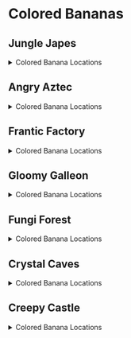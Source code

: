 # Colored Bananas 

## Jungle Japes
<details>
<summary>Colored Banana Locations</summary>

<details>
<summary>Jungle Japes</summary>

| Name | Amount | Logic |
| ---- | ------ | ----- |
| Starting area against outside wall | 10 |  | 
| Starting area treetops | 15 |  | 
| Pentagon around Diddy's Cave GB | 5 |  | 
| Bunch in front of Cave T&S | 5 |  | 
| Line in front of cave peanut gate | 5 |  | 
| Bunch on torch in cave tunnel | 5 |  | 
| W1 bunches | 10 |  | 
| W2 bunches | 10 |  | 
| Along the shoreline on Tag Barrel side of river | 15 |  | 
| Cannon to Diddy cage (2 bunches) | 10 |  | 
| Tops of solid bushes (TB side) | 10 |  | 
| Tops of bushes (Painting Room side) | 10 |  | 
| From Diddy BP to river side (7 custom, 3 Diddy) | 3 |  | 
| From Diddy BP to river side (7 custom, 3 Diddy) | 7 |  | 
| Bunch in Minecart exit | 5 |  | 
| Up the slope to painting room | 10 | (l.handstand and l.islanky) or (l.twirl and l.istiny) | 
| Leading up to and on BBlast pad | 10 | l.vines or l.CanMoonKick() | 
| Up the vine to Funky's and lining the edge of Funky's area | 15 |  | 
| On the edge of cannon platform | 10 |  | 
| Bunches on torches by DK and Tiny BPs | 10 |  | 
| Singles in DK/Tiny BP tunnel (10 custom, 10 Chunky) | 20 |  | 
| W5 bunches and 5 singles around on mountain | 10 |  | 
| W5 bunches and 5 singles around on mountain | 5 |  | 
| Ring of singles around beehive area | 15 |  | 
| Beehive area inner platform ring (between trees) | 10 |  | 
| Bunch on stump (beehive area) | 5 |  | 
| Singles on steps leading to beehive | 10 |  | 
| From W4 to Cranky (1 custom, 9 Donkey) | 10 |  | 
| Bottom of pit near Diddy BP | 5 |  | 
| Bunches above water in fairy room | 10 |  | 
| Bunches on torches in boulder room | 10 |  | 
| W4 bunches | 10 |  | 
| Cranky trees (1 custom, 1 Lanky, 1 Tiny bunch) | 15 |  | 
| Outside ring around Cranky area | 20 |  | 
| Inside ring around Cranky's Lab | 10 |  | 
| Lanky's blueprint room (8 custom, 7 Lanky) | 11 |  | 
| Lanky's blueprint room (8 custom, 7 Lanky) | 4 | l.handstand | 
| 4 corners of Lanky BP room | 20 |  | 
| Slope to Painting room (2 custom, 3 Lanky) | 4 | l.handstand | 
| Slope to Painting room (2 custom, 3 Lanky) | 1 |  | 
| Riverbed (5 custom, 5 Lanky) | 10 | l.swim | 
| Riverbed bunches (on each end) | 10 | l.swim | 
| Ring around mountain (3 custom, 7 Diddy) | 10 |  | 
| First tunnel (10 custom, 5 Tiny) | 15 |  | 
| Slopes to Diddy's cage (4 custom, 6 Donkey) | 10 |  | 
| Rambi door to Fairy room (3 custom, 7 Tiny) | 5 |  | 
| Rambi door to Fairy room (3 custom, 7 Tiny) | 5 |  | 
| 3 bunches on riverbed | 15 | l.swim | 
| Next to Snide | 10 |  | 
| Diddy cave around exterior | 10 |  | 
| On the edge of Diddy's cage platform | 5 |  | 
| Tiny's caged GB | 10 | ((Events.JapesTinySwitch in l.Events or l.phasewalk or l.CanPhaseswim() or l.CanSkew(False)) and l.tiny) | 
| Lanky's caged GB | 10 | ((Events.JapesLankySwitch in l.Events or l.CanSkew(False)) and l.lanky) or (l.CanSkew(False) and l.settings.free_trade_items) | 
| T&S above diddy BP (2 custom, 1 Donkey bunch) | 15 |  | 
| Diddy's Caged GB | 10 | ((Events.JapesDiddySwitch1 in l.Events or l.phasewalk or l.generalclips or l.CanSkew(False)) and l.diddy) | 
| Chunky's Caged GB | 10 | ((Events.JapesChunkySwitch in l.Events or l.phasewalk or l.CanSkew(False)) and l.chunky) or ((l.phasewalk or l.CanSkew(False)) and l.settings.free_trade_items) | 
| between vines from funky to cannon | 10 | l.vines | 
| Behind stump in beehive area | 10 |  | 
| Above Melon Crate behind mountain | 5 |  | 
| Above melon crate behind boulder | 5 |  | 
| Inside Free Diddy cage | 5 | l.CanFreeDiddy() | 
| Between starting vines (Donkey) | 5 | l.vines or (l.advanced_platforming and l.isdonkey) | 
| On top of slippery slope in BP cave (Lanky) | 5 | l.handstand | 
| W3 bunches (Donkey) | 10 |  | 
| Starting area (Diddy) | 5 |  | 
| On Funky's shop (Chunky) | 10 |  | 
| Under Lanky's bonus barrel in first cave (Lanky) | 5 | l.grape or l.phasewalk or l.generalclips | 
| In Rambi hut (Lanky) | 5 | Events.Rambi in l.Events or l.phasewalk | 
| In Rambi hut (Donkey) | 5 | Events.Rambi in l.Events or l.phasewalk | 
| In Rambi hut (Diddy) | 5 | Events.Rambi in l.Events or l.phasewalk | 
| In Rambi hut (Tiny) | 5 | Events.Rambi in l.Events or l.phasewalk | 
| On treetops (Tag barrel side) (Diddy) | 10 |  | 
| Inside cage with Rambi Box (Donkey) | 5 | l.hasMoveSwitchsanity(Switches.JapesRambi, False) or l.phasewalk | 
| On 4 trees in Beehive area (Chunky) | 20 | l.hunkyChunky | 
| On treetop by Funky (Donkey) | 5 |  | 
| On treetop by cannon (Donkey) | 5 |  | 
| Underwater bunches (Diddy) | 10 | l.swim | 
| On treetops (Painting room side) (Diddy) | 10 |  | 
| Beehive area, left stump (Tiny) | 15 | l.mini or l.phasewalk | 
| Beehive area, right stump (Tiny) | 15 | l.mini or l.phasewalk | 
| Diddy's cage treetop (Donkey) | 5 |  | 
| In front of beehive entrance (Tiny) | 5 |  | 
| Under Tiny's bonus barrel in first cave (Tiny) | 5 | l.feather or l.phasewalk | 
| Around boulder past rambi gate (Lanky) | 5 |  | 
| Treetop by Snide's (Lanky) | 5 |  | 
| Around underground entrance (Chunky) | 5 |  | 
| On Cranky's Lab (Chunky) | 5 |  | 
| Bunch by Snide's (Lanky) | 5 |  | 
| Japes Rock bunch (Chunky) | 5 | l.barrels | 
| Starting area lower (DK portal side) | Balloon |  | 
| Starting area lower (gate side) | Balloon |  | 
| Starting area upper (DK portal side) | Balloon |  | 
| Starting area upper (gate side) | Balloon |  | 
| First tunnel 1 (gate side) | Balloon |  | 
| First tunnel 2 (main area side) | Balloon |  | 
| Minecart exit | Balloon |  | 
| Painting room peanut switch | Balloon |  | 
| Over river by middle switch | Balloon |  | 
| T&S portal above Diddy BP | Balloon |  | 
| Around mountain | Balloon |  | 
| In front of Diddy's cage | Balloon |  | 
| Funky's Armory | Balloon |  | 
| Cannon to Diddy's cage | Balloon |  | 
| Tunnel near DK BP | Balloon |  | 
| Tunnel near Tiny BP | Balloon |  | 
| Near high W2 above river | Balloon |  | 
| Above river by tag barrel | Balloon |  | 
| Over river by big vine | Balloon |  | 
| Beehive area between trees | Balloon |  | 
| Above beehive | Balloon |  | 
| Above stump | Balloon |  | 
| Above vines next to BBlast | Balloon | l.vines | 
| Between trees in front of painting room | Balloon |  | 
| Near main Tag Barrel | Balloon |  | 
| Above hole by Diddy BP (BP side) | Balloon |  | 
| Above hole by Diddy BP (wall side) | Balloon |  | 
| Between beaver and rambi door | Balloon |  | 
| Above slope to Cranky | Balloon |  | 
| In first cave (Diddy) | Balloon |  | 
| In front of Snide's (Donkey) | Balloon |  | 
| In boulder cave 1 (Chunky) | Balloon |  | 
| Behind Rambi hut (Lanky) | Balloon |  | 
| Above mountain (Diddy) | Balloon |  | 
| Under baboon blast pad (Donkey) | Balloon |  | 
| In front of Cranky (Donkey) | Balloon |  | 
| Behind Rambi hut (Tiny) | Balloon |  | 
| In fairy room (Tiny) | Balloon |  | 
| In boulder cave 2 (Chunky) | Balloon |  | 
| In boulder cave 3 (Chunky) | Balloon |  | 
| In Lanky blueprint room (Lanky) | Balloon |  | 
</details>
<details>
<summary>Japes Lanky Cave</summary>

| Name | Amount | Logic |
| ---- | ------ | ----- |
| Each side of the painting | 10 |  | 
| On pillars (Lanky) | 10 |  | 
| On steps (Lanky) | 10 |  | 
| In painting room (Lanky) | Balloon |  | 
</details>
<details>
<summary>Japes Mountain</summary>

| Name | Amount | Logic |
| ---- | ------ | ----- |
| Bunch on Diddy's switch | 5 | l.peanut or l.advanced_platforming | 
| Singles on path to switch | 5 |  | 
| Big upside down minecart | 5 |  | 
| 2 bunches on big barrel (with ammo) | 10 |  | 
| Bunches on piles of coal | 10 |  | 
| 2 bunches on steel kegs (2nd room) | 10 |  | 
| Dynamite box in chimpy charge switch room | 5 | l.charge or l.phasewalk | 
| Bunches on staircase-shaped boxes | 10 | l.CanSlamSwitch(Levels.JungleJapes, 1) or l.phasewalk | 
| Conveyors | 10 | l.CanSlamSwitch(Levels.JungleJapes, 1) or l.phasewalk | 
| On box in corner of conveyor room (Diddy) | 5 | (l.CanSlamSwitch(Levels.JungleJapes, 1) or l.phasewalk) and l.peanut | 
| In river (Diddy) | 5 |  | 
| On box by conveyors (Diddy) | 5 | l.CanSlamSwitch(Levels.JungleJapes, 1) | 
| In front of peanut switch (Diddy) | 5 |  | 
| First room above river | Balloon |  | 
| In conveyor room (Diddy) | Balloon | l.CanSlamSwitch(Levels.JungleJapes, 1) or l.phasewalk | 
</details>
<details>
<summary>Japes Under Ground</summary>

| Name | Amount | Logic |
| ---- | ------ | ----- |
| On path (15 custom, 5 Chunky) | 20 |  | 
| On blueprint platform | 5 | l.pineapple and l.vines and l.ischunky | 
| Bunches on path (Chunky) | 10 |  | 
| Left side | Balloon |  | 
| Right (inner) side | Balloon |  | 
</details>
<details>
<summary>Japes Tiny Hive</summary>

| Name | Amount | Logic |
| ---- | ------ | ----- |
| Paths to 1st & 2nd Switch | 10 | l.CanSlamSwitch(Levels.JungleJapes, 1) and l.isTiny | 
| Around first switch room | 10 |  | 
| Behind 2nd hallway arch | 10 | l.CanSlamSwitch(Levels.JungleJapes, 1) and l.isTiny | 
| Rings on steps (12 custom, 8 Tiny) | 20 | l.CanSlamSwitch(Levels.JungleJapes, 1) and l.isTiny | 
| Around 2nd switch room | 10 | l.CanSlamSwitch(Levels.JungleJapes, 1) and l.isTiny | 
| Around final room | Balloon | l.CanSlamSwitch(Levels.JungleJapes, 1) and l.isTiny | 
| In first room (Tiny) | Balloon |  | 
</details>
<details>
<summary>Japes Baboon Blast</summary>

| Name | Amount | Logic |
| ---- | ------ | ----- |
| Baboon blast singles between barrels | 10 |  | 
| Japes Baboon Blast (Donkey) | 10 |  | 
</details>
</details>

## Angry Aztec
<details>
<summary>Colored Banana Locations</summary>

<details>
<summary>Angry Aztec</summary>

| Name | Amount | Logic |
| ---- | ------ | ----- |
| At DK Portal before W1 | 5 | l.vines | 
| First tunnel (5 custom, 5 Chunky) | 9 |  | 
| First tunnel (5 custom, 5 Chunky) | 1 | l.vines | 
| On DK BP archway | 10 | l.hasMoveSwitchsanity(Switches.AztecBlueprintDoor, False) and l.strongKong | 
| First tunnel (5 custom, 5 Lanky) | 10 |  | 
| Singles all around oasis (17 custom, 3 Donkey) | 20 |  | 
| Singles on vines and bunch on guitar pad | 10 | l.vines | 
| Around llama cage (upper) | 10 |  | 
| Around llama cage (lower) | 15 |  | 
| Bunches on each side of the Tiny Temple door | 10 |  | 
| Around Tiny Temple (on temple) | 20 |  | 
| Singles around Diddy BP | 10 | l.jetpack | 
| 4 corners of top of Tiny Temple | 20 | l.jetpack | 
| In front of Candy's | 5 |  | 
| Bunches on W1 | 5 |  | 
| Bunches on W1 | 5 |  | 
| Second tunnel (5 custom, 5 Diddy) | 10 |  | 
| Bunch on boulder switch | 5 |  | 
| Snake path to Cranky (5 custom, 5 Lanky) | 10 |  | 
| Bunches next to Cranky (1 custom, 1 Lanky bunch) | 10 |  | 
| W2 bunches (1 custom, 1 Diddy) | 5 |  | 
| W2 bunches (1 custom, 1 Diddy) | 5 |  | 
| Bunches on W3 | 10 |  | 
| Second tunnel from boulder pad to Chunky BB (5 custom, 5 Tiny) | 10 |  | 
| Second tunnel from Chunky BB to far W2 (5 custom, 5 Tiny) | 10 |  | 
| Near far W2 (2 custom, 3 Diddy) | 5 |  | 
| Flying bunches around totem (scale up a bit) | 20 | l.jetpack | 
| Around totem Llama temple/5DT side (8 custom, 7 Chunky) | 15 |  | 
| Around totem Snide's side (2 custom, 3 Chunky) | 5 |  | 
| Top of ramps by tower | 10 |  | 
| Bunch on trees between Snide's and Beetle Race tower (1 custom, 2 Lanky bunches) | 15 |  | 
| Around Snide's HQ platform edge | 5 |  | 
| To Diddy's Tower GB (4 custom, 6 Chunky) | 10 |  | 
| Near Beetle Race Tower (2 custom, 3 Diddy) | 5 |  | 
| 15 singles around Beetle Race Tower | 15 |  | 
| From Snide's Tag to W5 T&S (7 custom, 3 Donkey) | 10 |  | 
| Bunches around the feed me totem | 10 |  | 
| Bunches on W4 | 10 |  | 
| W5 bunches (1 custom, 1 Tiny bunch) | 5 |  | 
| W5 bunches (1 custom, 1 Tiny bunch) | 5 |  | 
| Around Llama temple | 15 |  | 
| Llama temple stairs (1 custom, 4 Donkey) | 5 |  | 
| On each side of the Llama temple stairs | 10 |  | 
| On top of Diddy's Feed me totem switch on 5DT | 5 | l.jetpack | 
| 5DT side (1 custom, 4 Diddy) | 5 |  | 
| Around 5DT bottom ledge | 20 |  | 
| Around 5DT top ledge | 15 |  | 
| Bunches on patch of sand between Llama temple and W2-3-4 (accessible by jumping from nearby tree) | 10 |  | 
| Bunches on 4 corners of Chunky BB cage | 20 |  | 
| Bunches on top of Chunky BB cage | 10 |  | 
| Along the walls around Chunky BB cage | 15 |  | 
| Inside giant boulder | 5 | (l.chunky and l.hunkyChunky and l.barrels) or l.phasewalk | 
| Bunches on each side of Funky's | 10 |  | 
| Singles up the stairs between Funky and Llama temple | 10 |  | 
| Singles up the stairs between Llama Temple and W2 | 10 |  | 
| Around W5 near bonus barrel | 5 |  | 
| Under Mini Monkey Barrel by Beetle Race Tower (Tiny) | 5 |  | 
| On oasis treetops (Donkey) | 15 |  | 
| DK Sealed Quicksand Tunnel (Donkey) | 20 | l.strongKong | 
| DK Blueprint cave (Donkey) | 10 | (l.hasMoveSwitchsanity(Switches.AztecBlueprintDoor, False) or l.phasewalk) and l.strongKong | 
| On Melon crate on Llama Temple roof (Diddy) | 5 | l.jetpack | 
| In sun (Diddy) | 5 | l.jetpack | 
| On trees around Beetle race tower (Diddy) | 15 |  | 
| Path to 5DT (Tiny) | 5 |  | 
| Trees around back of 5DT (Tiny) | 10 |  | 
| Trees around front of 5DT (Tiny) | 15 |  | 
| Trees between Llama Temple and 5DT (Lanky) | 15 |  | 
| Vase room (Chunky) | 20 | l.pineapple or l.phasewalk | 
| Chunky vase room back wall | Balloon | l.pineapple | 
| Chunky vase room right wall | Balloon | l.pineapple | 
| DK BP room over/under bridge | Balloon | l.hasMoveSwitchsanity(Switches.AztecBlueprintDoor, False) | 
| Oasis | Balloon |  | 
| In front of Candy | Balloon |  | 
| Behind Tiny Temple | Balloon |  | 
| Behind Llama cage high up | Balloon |  | 
| Rising from quicksand near oasis | Balloon |  | 
| Near Hunky Chunky barrel | Balloon |  | 
| Cranky snake path left side | Balloon |  | 
| Around giant boulder | Balloon |  | 
| Behind Beetle Race Tower high up | Balloon |  | 
| In front of Snide's | Balloon |  | 
| Around feed me totem | Balloon |  | 
| Right side of 5DT | Balloon |  | 
| Spiral around tree left side of 5DT | Balloon |  | 
| Near Cranky's lab (right side) (Donkey) | Balloon |  | 
| In front of Tiny Temple (Diddy) | Balloon |  | 
| Behind Llama Temple (Donkey) | Balloon |  | 
| Near Cranky's Lab (left side) (Donkey) | Balloon |  | 
| Sealed Quicksand Tunnel (Diddy) | Balloon |  | 
</details>
<details>
<summary>Aztec Donkey5DTemple</summary>

| Name | Amount | Logic |
| ---- | ------ | ----- |
| First dead end | 10 | l.coconut | 
| Second dead end | 5 | l.coconut, locations=[[5, 1.0, 1046, 62, 1082]] | 
| Path to GB | 16 | l.coconut | 
| Path to GB | 4 |  | 
| First dead end | Balloon |  | 
</details>
<details>
<summary>Aztec Diddy5DTemple</summary>

| Name | Amount | Logic |
| ---- | ------ | ----- |
| Path to GB | 16 | l.peanut | 
| Path to GB | 4 |  | 
| Second dead end | 10 | l.peanut | 
| First dead end | 10 | l.peanut or l.phasewalk | 
| Right side (Diddy) | Balloon |  | 
</details>
<details>
<summary>Aztec Lanky5DTemple</summary>

| Name | Amount | Logic |
| ---- | ------ | ----- |
| Path to GB | 21 | l.grape | 
| Path to GB | 4 |  | 
| Dead end | 5 | l.grape, locations=[[5, 1.0, 768, 128, 925]]) | 
| Dead end | Balloon |  | 
| Middle (Lanky) | Balloon |  | 
</details>
<details>
<summary>Aztec Tiny5DTemple</summary>

| Name | Amount | Logic |
| ---- | ------ | ----- |
| Path to GB | 21 | l.feather | 
| Path to GB | 4 |  | 
| Dead end | 5 | l.feather, locations=[[5, 1.0, 330, 128, 1400]]) | 
| Right side Mini Monkey room (scale 0.6) | 10 | l.mini or l.phasewalk | 
| Dead end | Balloon |  | 
</details>
<details>
<summary>Aztec Chunky5DTemple</summary>

| Name | Amount | Logic |
| ---- | ------ | ----- |
| Path to GB | 26 | l.pineapple | 
| Path to GB | 4 |  | 
| Left side (Chunky) | Balloon |  | 
| Right side (Chunky) | Balloon |  | 
</details>
<details>
<summary>Aztec Llama Temple</summary>

| Name | Amount | Logic |
| ---- | ------ | ----- |
| Entrance stairs (9 custom, 6 Lanky) | 15 |  | 
| Around water/lava | 15 |  | 
| Bottom of stairs to Llama | 20 |  | 
| W2 in Llama temple | 5 |  | 
| W2 in Llama temple | 5 |  | 
| Bottom of stairs to W1 | 10 |  | 
| Leading to Trombone Tremor pad | 10 |  | 
| W1 (1 custom, 1 Lanky bunch) | 10 |  | 
| Behind and above llama | 10 |  | 
| All around Llama Temple (Donkey) | 15 |  | 
| To lava room (Tiny) | 3 |  | 
| To lava room (Tiny) | 2 |  | 
| On Tiny switches in lava room (Tiny) | 10 | l.CanSlamSwitch(Levels.AngryAztec, 1) or l.twirl or (l.advanced_platforming and l.isTiny) | 
| On vines in Matching game room (Lanky) | 5 | (l.grape or l.phasewalk) and l.vines | 
| Matching game room right side | Balloon |  | 
| Above Llama | Balloon |  | 
| Lava room | Balloon |  | 
| Above lava/water (Tiny) | Balloon |  | 
| In Lanky's room (Lanky) | Balloon | (((Events.AztecLlamaSpit in l.Events or (l.CanPhaseswim() and l.settings.damage_amount != DamageAmount.ohko) and l.swim)) or l.phasewalk) | 
| In Lanky's room (Lanky) | Balloon | (((Events.AztecLlamaSpit in l.Events or (l.CanPhaseswim() and l.settings.damage_amount != DamageAmount.ohko) and l.swim)) or l.phasewalk) | 
</details>
<details>
<summary>Aztec Tiny Temple</summary>

| Name | Amount | Logic |
| ---- | ------ | ----- |
| In Vulture room (1 custom, 9 Lanky) | 10 |  | 
| Underwater square room corners | 20 |  | 
| Monkey tongues (2 custom, 3 Diddy) | 5 | l.CanSlamSwitch(Levels.AngryAztec, 1) | 
| Path to Free Tiny (3 custom, 7 Diddy) | 10 |  | 
| Path to Chunky's room (1 custom, 4 Chunky) | 5 |  | 
| On vulture GB switch (Lanky) | 5 |  | 
| Long monkey tongue (Diddy) | 15 | l.CanSlamSwitch(Levels.AngryAztec, 1) and l.peanut | 
| Mini Monkey tunnel (Tiny) | 5 | l.mini or l.CanPhaseswim() | 
| In corner around torch (Chunky) | 25 |  | 
| Mini Monkey alcove | Balloon |  | 
| Tiny's room (Tiny) | Balloon |  | 
| Tiny's room (Tiny) | Balloon |  | 
| Vulture room (Chunky) | Balloon |  | 
</details>
</details>

## Frantic Factory
<details>
<summary>Colored Banana Locations</summary>

<details>
<summary>Frantic Factory</summary>

| Name | Amount | Logic |
| ---- | ------ | ----- |
| Entrance on K. Rool mat | 5 |  | 
| Around hatch | 10 |  | 
| On Hatch switch | 5 |  | 
| Hatch switch room left wall | 5 |  | 
| Hatch switch room on console | 10 |  | 
| W3 (1 custom, 1 Chunky) | 5 |  | 
| W3 (1 custom, 1 Chunky) | 5 |  | 
| Snide room on metal boxes | 10 |  | 
| Pole from entrance to testing - upper room | 10 |  | 
| Tunnel to Snide room | 5 |  | 
| Snide room pole - upper room | 10 |  | 
| Block tower room under stairs with DK coins | 15 |  | 
| Block tower room on top of DK coins stairs in front of window | 5 |  | 
| On the floor at the base of block tower | 10 |  | 
| On corner block of Block tower | 5 |  | 
| Block tower room on box pile to tag barrel | 5 |  | 
| Block tower room on box by tag barrel | 5 |  | 
| Block tower room on grate between Mini Monkey and Tag barrel | 5 |  | 
| Block tower room by tunnel to spinning wheel (1 custom, 1 Tiny bunch) | 10 |  | 
| All around Block tower room | 20 |  | 
| Around numbers game | 10 |  | 
| Tunnel to numbers game (5 custom, 5 Donkey) | 10 |  | 
| Block tower (lower block towards R&D and tunnel to numbers game) | 5 | (l.spring and l.isdiddy) or (l.balloon and l.islanky) | 
| Block tower (R block near top) | 5 | l.spring, locations=[[5, 1.0, 2416, 1432, 1338]] | 
| Block tower (middle D block on the right path up) | 5 | l.spring | 
| Pole to R&D - lower room | 10 |  | 
| R&D Pole | 5 |  | 
| R&D pole - upper room | 10 |  | 
| Tunnel from pole to R&D room | 5 |  | 
| Lower R&D pathway (10 custom, 5 Lanky) | 15 |  | 
| R&D in grate with 4 Chunky coins | 5 | (l.grab and l.donkey) or l.phasewalk | 
| Tunnel from R&D room to above Power shed | 5 |  | 
| R&D corners of room with lever | 10 |  | 
| Corners of Car race room (right) | 10 | l.mini or l.phasewalk | 
| Corners of Car race room (left) | 10 | l.mini or l.phasewalk | 
| Diddy R&D room | 10 | l.guitar or l.phasewalk | 
| Diddy R&D room in front of 4 buttons | 20 | l.guitar or l.phasewalk | 
| Leading to Chunky R&D room | 2 | l.punch and l.chunky | 
| Leading to Chunky R&D room | 3 |  | 
| Chunky R&D room behind chest | 10 | l.CanAccessRNDRoom() or (l.punch and l.triangle) | 
| Lanky R&D room upper 3 barrels | 15 | l.CanAccessRNDRoom() or l.trombone | 
| Lanky R&D room lower 3 barrels | 15 | l.CanAccessRNDRoom() or l.trombone | 
| On F Key | 5 | l.CanAccessRNDRoom() or l.trombone, locations=[[5, 1.0, 3460, 1285, 424]] | 
| Side walls of Lanky R&D room | 10 | l.CanAccessRNDRoom() or l.trombone | 
| In fall from the hatch to power shed | 5 |  | 
| In Dark room on box | 5 | l.punch or l.phasewalk | 
| On Simian Spring ledge with coins | 10 | (l.spring and l.isdiddy) or l.phasewalk | 
| On box in stack of boxes to Candy/Cranky - left | 5 |  | 
| On box in stack of boxes to Candy/Cranky - right | 5 |  | 
| From BBlast pad to Tiny BP pole | 5 |  | 
| From Prod room to Chunky room (1 custom, 4 Donkey) | 5 |  | 
| Bottom of production room (3 custom, 12 Diddy) | 15 |  | 
| Prod room Chunky switch | 5 |  | 
| Prod room Diddy switch | 5 |  | 
| Prod room Lanky switch | 5 |  | 
| Prod room Tiny switch | 5 |  | 
| Prod room from elevator to center | 15 |  | 
| Prod room around center piece (lower floor) | 15 |  | 
| Prod room around center piece (higher floor) | 10 |  | 
| Prod room on spinning cylinder out from center piece | 5 |  | 
| Bunches on W4 | 5 |  | 
| Bunches on W4 | 5 |  | 
| Prod room upper level from elevators to spinning cylinders | 15 |  | 
| Prod room below Tiny conveyors | 10 |  | 
| Prod room on box-shaped vents below the upper level | 15 |  | 
| From long pole to prod room (4 custom, 6 Donkey) | 10 |  | 
| Bottom of long pole around room | 10 |  | 
| Pole room to arcade | 10 |  | 
| Pole room to arcade around pole | 10 |  | 
| Tunnel to Stash Snatch | 5 |  | 
| Stash Snatch room | 10 | l.punch | 
| Under W5 table | 5 |  | 
| Under table to Mini Monkey GB | 15 |  | 
| On table to Mini Monkey GB | 10 |  | 
| On DK Arcade | 5 |  | 
| Tunnel to DK Arcade (5 custom, 5 Diddy) | 10 |  | 
| Funky room boxes on left | 10 |  | 
| Funky room on high boxes | 5 |  | 
| Around Funky platform | 15 |  | 
| Funky's room boxes on right | 10 |  | 
| Tunnel to Funky's room (2 custom, 3 Diddy) | 5 |  | 
| Funky's room around Funky's platform | 10 |  | 
| Bunches around Funky's store | 15 |  | 
| Production room spinning arms, inside ring (Chunky) | 10 |  | 
| Production room spinning arms, outside ring (Chunky) | 10 |  | 
| Dark room above moving platforms (Chunky) | 15 | l.punch | 
| Tunnel from entrance to hatch (Donkey) | 5 |  | 
| Block tower (set of 3 bunches) (Diddy) | 15 | l.spring | 
| Block tower (set of 2 bunches) (Diddy) | 10 | l.spring | 
| W5 (Diddy) | 5 |  | 
| W5 (Diddy) | 5 |  | 
| Prod room rotating cylinders (Diddy) | 15 |  | 
| R&D upper walkway (Lanky) | 5 |  | 
| Path from stack of boxes to Candy & Cranky (Lanky) | 5 |  | 
| Pipe in corner of Chunky's room (Lanky) | 4 | l.handstand | 
| Pipe in corner of Chunky's room (Lanky) | 1 |  | 
| Pipe at the top of Prod room (Lanky) | 20 | l.handstand or l.phasewalk | 
| Pipe at the top of Prod room (Lanky) | 5 |  | 
| Prod room on the middle steps between rotating cylinders and the spinning arms (Lanky) | 15 |  | 
| W2 (Lanky) | 5 |  | 
| W2 (Lanky) | 5 |  | 
| Tunnel from starting room towards Testing (2 custom, 3 Tiny) | 5 |  | 
| Tunnel from pole past blue switch gate to T junction (3 custom, 2 Tiny) | 5 |  | 
| Tunnel from T junction to block tower (Tiny) | 5 |  | 
| Tunnel to Car race (Tiny) | 10 |  | 
| Prod room on conveyors to bonus barrel (Tiny) | 20 |  | 
| Prod room on far platform past Bonus Barrel (Tiny) | 5 | l.twirl | 
| Arcade room, by Mini Monkey tunnel (Tiny) | 5 |  | 
| In Spinning wheel room (Tiny) | 5 | l.mini or l.phasewalk | 
| By middle window outside of production room (Tiny) | 10 |  | 
| On pole down hatch (Chunky) | 10 |  | 
| Chunky R&D room left side (Chunky) | 5 | (l.punch and l.triangle) or l.CanAccessRNDRoom() | 
| Chunky R&D room right side (Chunky) | 5 | (l.punch and l.triangle) or l.CanAccessRNDRoom() | 
| W1 (Chunky) | 5 |  | 
| W1 (Chunky) | 5 |  | 
| First room left corner | Balloon |  | 
| First room right side | Balloon |  | 
| First room by robots left side | Balloon |  | 
| Tunnel by Snide's window | Balloon |  | 
| Pole to block tower lower room | Balloon |  | 
| Pole to block tower upper room | Balloon |  | 
| Tunnel between Snide's and block tower | Balloon |  | 
| Block tower room above arcade window | Balloon |  | 
| Block tower room above block tower | Balloon | l.spring | 
| Around bottom of block tower | Balloon |  | 
| Block tower room in front of numbers game window | Balloon |  | 
| Tunnel to numbers game | Balloon |  | 
| Block tower room by Mini Monkey barrel | Balloon |  | 
| Block tower room by tag barrel | Balloon |  | 
| Funky's room high and around room | Balloon |  | 
| In spinning wheel room | Balloon | l.mini or l.phasewalk | 
| Pole to R&D lower room | Balloon |  | 
| Pole to R&D upper room | Balloon |  | 
| All around R&D room | Balloon |  | 
| Piano game right side | Balloon | l.trombone or l.CanAccessRNDRoom() | 
| In window by car race Mini Monkey | Balloon |  | 
| Tunnel to car race | Balloon |  | 
| Chunky R&D room | Balloon | (l.punch and l.triangle) or l.CanAccessRNDRoom() | 
| Cranky/Candy room | Balloon |  | 
| Chunky room above blue switch | Balloon |  | 
| Chunky room above dark room entrance | Balloon |  | 
| Dark room | Balloon | l.punch or l.phasewalk | 
| Arcade room | Balloon |  | 
| Production room very top | Balloon |  | 
| Production room near wall under Lanky pipe | Balloon |  | 
| Production room in front of middle window | Balloon |  | 
| Production room in front of high window | Balloon |  | 
| Around hatch (Chunky) | Balloon |  | 
| Top of pole by Snide (Chunky) | Balloon |  | 
| In piano game room (Lanky) | Balloon | (l.trombone or l.CanAccessRNDRoom()) | 
| In front of Snide (Tiny) | Balloon |  | 
| In Diddy's R&D room (back) (Diddy) | Balloon | l.guitar or l.CanAccessRNDRoom() | 
| In Diddy's R&D room (front) (Diddy) | Balloon | l.guitar or l.CanAccessRNDRoom() | 
| In R&D above hatch to Chunky's room (Donkey) | Balloon |  | 
| In front of Candy & Cranky (Donkey) | Balloon |  | 
| Around numbers game (Donkey) | Balloon |  | 
| In Diddy's R&D room (left) (Diddy) | Balloon | l.guitar or l.CanAccessRNDRoom() | 
| Prod room, by center (Tiny) | Balloon |  | 
| In front of Funky (Tiny) | Balloon |  | 
| Prod room, by highest tag barrel (Lanky) | Balloon |  | 
| Chunky R&D room (Chunky) | Balloon | ((l.punch and l.triangle) or l.CanAccessRNDRoom()) | 
</details>
<details>
<summary>Factory Power Hut</summary>

| Name | Amount | Logic |
| ---- | ------ | ----- |
| On box-shaped vents | 10 |  | 
| On boxes in corners (Donkey) | 15 |  | 
</details>
<details>
<summary>Factory Crusher</summary>

| Name | Amount | Logic |
| ---- | ------ | ----- |
| On conveyors (Donkey) | 15 | l.strongKong | 
| In crusher room (Lanky) | Balloon |  | 
</details>
<details>
<summary>Factory Baboon Blast</summary>

| Name | Amount | Logic |
| ---- | ------ | ----- |
| Baboon Blast group 1 (Donkey) | 10 |  | 
| Baboon Blast group 2 (Donkey) | 10 |  | 
</details>
</details>

## Gloomy Galleon
<details>
<summary>Colored Banana Locations</summary>

<details>
<summary>Gloomy Galleon</summary>

| Name | Amount | Logic |
| ---- | ------ | ----- |
| Entrance (5 custom, 5 Lanky) | 10 |  | 
| Tunnel to cannon game room | 5 |  | 
| Tunnels to Lighthouse and 5DS area (6 custom, 9 Tiny) | 15 |  | 
| To Cranky area (3 custom, 2 Chunky) | 5 |  | 
| Tunnel to Chests room (5 custom, 5 Chunky) | 10 |  | 
| Around Chunky chest room | 10 |  | 
| Inside middle chest with headphones | 5 | l.punch or l.phasewalk | 
| Inside left chest with Fairy | 5 | l.punch or l.phasewalk | 
| In alcove to chest room by Chunky coins | 10 |  | 
| On left side of ship to chests room | 5 |  | 
| On each side of Cranky's Lab ship at the bottom | 10 |  | 
| On wooden box (5DS side) | 10 |  | 
| Around battle arena pad | 5 | l.punch or l.phasewalk | 
| Back wall of Cranky area at the bottom | 15 |  | 
| Between the two cannons in Cranky room | 5 |  | 
| Cranky room inside wall | 10 |  | 
| Stack of boxes by W2 | 5 |  | 
| On ship to chests room | 10 |  | 
| To Tiny BP (2 custom, 3 Tiny) | 5 |  | 
| Cranky's Room to T&S (2 custom, 3 Chunky) | 5 |  | 
| Cannon GB room boulder side | 10 | Events.WaterSwitch in l.Events | 
| Cannon GB room cannon side | 15 | Events.WaterSwitch in l.Events | 
| Cannon game room underwater | 10 | l.swim | 
| On top of stalactite near 2DS | 5 |  | 
| Under ship tunnel by 5DS (with oranges) | 15 |  | 
| In chest by 5DS (Chunky OoB coins) | 5 | Events.ShipyardEnguarde in l.Events or l.CanPhaseswim() | 
| In chest by 5DS (Lanky coins) | 5 | Events.ShipyardEnguarde in l.Events or l.CanPhaseswim() | 
| Chest around 5DS (DK coins) | 5 | Events.ShipyardEnguarde in l.Events or l.CanPhaseswim() | 
| Chest around 5DS (Tiny coins) | 5 | Events.ShipyardEnguarde in l.Events or l.CanPhaseswim() | 
| Chest near mech fish (Diddy coins) | 5 | Events.ShipyardEnguarde in l.Events or l.CanPhaseswim() | 
| From 5DS to Mech fish on sea floor | 5 |  | 
| From 5DS to 2DS on sea floor | 5 |  | 
| On underwater mast of 2DS | 5 |  | 
| Tunnel to gold tower room (4 custom, 6 Diddy) | 10 |  | 
| Seafloor around Lanky gold tower | 10 |  | 
| 4 corners of gold tower room | 20 |  | 
| On Lanky Gold Tower (5 custom, 5 Lanky) | 9 | l.balloon and ((Events.WaterSwitch in l.Events) or (Events.ShipyardEnguarde in l.Events and l.advanced_platforming)) | 
| On Lanky Gold Tower (5 custom, 5 Lanky) | 1 | l.balloon and ((Events.WaterSwitch in l.Events) or (Events.ShipyardEnguarde in l.Events and l.advanced_platforming)) | 
| On Diddy gold tower | 15 |  | 
| W4 | 5 |  | 
| W4 | 5 |  | 
| On wooden box (lighthouse side) | 10 |  | 
| Around Candy's Store | 20 |  | 
| By Seal race | 10 |  | 
| On ship part by Candy's store | 10 |  | 
| By submarine entrance | 5 |  | 
| On seafloor from 5DS to submarine area | 10 |  | 
| On floating plank with 4 DK coins | 10 | Events.WaterSwitch in l.Events | 
| Plank in front of Funky (Melon crate) | 10 | Events.WaterSwitch in l.Events | 
| On stalactite between 5DS and mech fish | 5 |  | 
| Around Funky's store | 20 |  | 
| Cactus on guitar pad | 5 |  | 
| Cactus on bongo pad | 5 |  | 
| Cactus on saxophone pad | 5 |  | 
| Cactus on top | 5 |  | 
| Cactus on top between coins | 5 |  | 
| Bottom around cactus | 15 |  | 
| Bottom on stalactites around submarine | 20 |  | 
| In corner behind cactus above the water surface | 10 | Events.WaterSwitch in l.Events | 
| Alcove behind Enguarde plank | 20 | Events.LighthouseEnguarde in l.Events or l.CanPhaseswim() | 
| Around tag barrel near enguarde box (Lighthouse area) | 5 |  | 
| Bottom of water around chest between tag barrel and mermaid area | 15 |  | 
| Bottom of water near mermaid on seashells (Right) | 10 |  | 
| Bottom of water near mermaid on seashells (Center) | 15 |  | 
| Bottom of water near mermaid on seashells (Left) | 10 |  | 
| Bottom on each side of mermaid entrance | 10 |  | 
| Mermaid area top of pillars on each side | 10 |  | 
| Mermaid area just under tag barrel | 5 |  | 
| Bunches leading down to bottom T&S | 20 |  | 
| Bottom of Lighthouse area around T&S portal | 10 |  | 
| Around hole leading to bottom T&S | 10 |  | 
| In front of water lowering switch | 5 |  | 
| In front of water raising switch | 5 |  | 
| W1 | 5 |  | 
| W1 | 5 |  | 
| W5 | 5 |  | 
| W5 | 5 |  | 
| Lighthouse switch | 5 |  | 
| Baboon Blast pad | 5 |  | 
| Around lighthouse | 10 |  | 
| On triangle pad by Diddy's BP | 5 |  | 
| On seal cage | 10 | l.jetpack | 
| Guitar pad on top of lighthouse | 5 | l.jetpack | 
| Up the ladder into the lighthouse | 5 |  | 
| Around Diddy BP | 15 |  | 
| In alcove behind Enguarde box (Donkey) | 10 | (Events.LighthouseEnguarde in l.Events or l.CanPhaseswim()) | 
| Under ship tunnel by 5DS (Donkey) | 15 |  | 
| On top of lighthouse (Diddy) | 10 | l.jetpack | 
| Around 2DS on seafloor (Diddy) | 10 |  | 
| In cannon path to Cranky (Diddy) | 10 |  | 
| On seafloor around mech fish (Diddy) | 20 |  | 
| On seafloor around enguarde chest in lighthouse area (Lanky) | 5 |  | 
| Under Enguarde box on 5DS (Lanky) | 5 |  | 
| On cactus trombone pad (Lanky) | 5 |  | 
| In chest right of Enguarde box (Lanky) | 5 | (Events.LighthouseEnguarde in l.Events or l.CanPhaseswim()) | 
| In chest left of Enguarde box (Lanky) | 5 | (Events.LighthouseEnguarde in l.Events or l.CanPhaseswim()) | 
| In chest close to mermaid (Lanky) | 5 | (Events.LighthouseEnguarde in l.Events or l.CanPhaseswim()) | 
| In chest close to T&S hole (Lanky) | 5 | (Events.LighthouseEnguarde in l.Events or l.CanPhaseswim()) | 
| W3 (Tiny) | 5 |  | 
| W3 (Tiny) | 5 |  | 
| In front of Tiny's treasure chest (Tiny) | 5 |  | 
| In cannon game room over planks (Tiny) | 15 | (Events.WaterSwitch in l.Events or (l.advanced_platforming and (l.ischunky or l.islanky))) | 
| On seafloor around lighthouse (Chunky) | 10 |  | 
| W2 (Chunky) | 5 | Events.WaterSwitch in l.Events | 
| W2 (Chunky) | 5 |  | 
| Under ship tunnel by 5DS (Chunky) | 15 |  | 
| Cannon game room | Balloon | Events.WaterSwitch in l.Events | 
| Between W2 and Tiny BP | Balloon |  | 
| Between left side of ship and T&S portal | Balloon |  | 
| Around Cranky | Balloon |  | 
| Around top of lighthouse | Balloon | l.jetpack | 
| In front of Funky's | Balloon |  | 
| In front of Candy's | Balloon |  | 
| High in gold tower room | Balloon |  | 
| Around cactus (Diddy) | Balloon |  | 
| By Diddy BP (Tiny) | Balloon |  | 
| Above battle crown pad 1 (Lanky) | Balloon | (l.punch and l.chunky) or l.phasewalk | 
| Above battle crown pad 2 (Lanky) | Balloon | ((l.punch and l.chunky) or l.phasewalk) | 
| Around cactus (Chunky) | Balloon |  | 
| Above seal cage (Diddy) | Balloon |  | 
| Around lighthouse (Donkey) | Balloon |  | 
| In chests room (Donkey) | Balloon |  | 
| In gold tower room (Diddy) | Balloon |  | 
| By cannon in cannon game room (Chunky) | Balloon | (Events.WaterSwitch in l.Events or (l.advanced_platforming and (l.islanky or l.ischunky))) | 
| Above 2DS (Chunky) | Balloon |  | 
| Above 5DS (Lanky) | Balloon |  | 
| In front of Snide (Tiny) | Balloon | Events.WaterSwitch in l.Events | 
| In gold tower room (Tiny) | Balloon |  | 
</details>
<details>
<summary>Galleon Sick Bay</summary>

| Name | Amount | Logic |
| ---- | ------ | ----- |
| Each side of cannon | 10 |  | 
| In main hallway (Chunky) | 20 |  | 
| In barrels room (Chunky) | 5 | l.punch or l.phasewalk | 
| Corner | Balloon |  | 
</details>
<details>
<summary>Galleon Lighthouse</summary>

| Name | Amount | Logic |
| ---- | ------ | ----- |
| Ladder at the bottom | 5 |  | 
| Around first floor platforms | 10 |  | 
| Around the top of the lighthouse | 5 |  | 
| Around the bottom of the lighthouse | 15 |  | 
| Group 1 up the lighthouse (Donkey) | 10 |  | 
| Group 2 up the lighthouse (Donkey) | 10 |  | 
| Around top | Balloon |  | 
| Left side (Donkey) | Balloon |  | 
</details>
<details>
<summary>Galleon Mechafish</summary>

| Name | Amount | Logic |
| ---- | ------ | ----- |
| On planks | 10 |  | 
</details>
<details>
<summary>Galleon Mermaid Room</summary>

| Name | Amount | Logic |
| ---- | ------ | ----- |
| In the alcove | 5 |  | 
| Above the mermaid | 5 |  | 
</details>
<details>
<summary>Galleon5DShip Diddy Lanky Chunky</summary>

| Name | Amount | Logic |
| ---- | ------ | ----- |
| Entrance tunnel (1 custom, 4 Diddy) | 5 |  | 
| On a barrel and a box | 10 |  | 
| On barrel | 5 |  | 
| On stack of boxes | 5 |  | 
| On chests | 10 |  | 
| On Captain K. Rools Log Book | 5 |  | 
| On a barrel | 5 |  | 
| On a box in the corner | 5 |  | 
| Corners of Diddy's 5DS (Diddy) | 10 |  | 
| Close right corner of Lanky's 5DS (Lanky) | 5 |  | 
| Far left corner of Lanky's 5DS (Lanky) | 5 |  | 
| Far right corner of Lanky's 5DS (Lanky) | 5 |  | 
</details>
<details>
<summary>Galleon5DShip DKTiny</summary>

| Name | Amount | Logic |
| ---- | ------ | ----- |
| On stack of boxes on the right | 5 |  | 
| On box in right bedroom | 5 |  | 
| On algae on the left | 5 |  | 
| On boxes in bonus barrel room | 10 |  | 
| Singles in Tiny's 5DS (2 custom, 8 Tiny) | 10 |  | 
| On pillow in back bedroom | 5 |  | 
| Right side of Tiny's 5DS (Tiny) | 5 |  | 
| Singles in DK's 5DS (Donkey) | 10 |  | 
| Left side of Tiny's 5DS (Tiny) | 5 |  | 
</details>
<details>
<summary>Galleon2DShip</summary>

| Name | Amount | Logic |
| ---- | ------ | ----- |
| On the right on Tiny's side | 10 |  | 
| In the chests | 15 |  | 
| In tunnel to GB | 10 |  | 
| On barrel in Tiny's 2DS (Tiny) | 5 |  | 
| On path to Enguarde box (Lanky) | 5 |  | 
| On chest in Tiny's 2DS (Tiny) | 5 |  | 
| At the end of tunnel to GB (Lanky) | 5 |  | 
</details>
<details>
<summary>Galleon Submarine</summary>

| Name | Amount | Logic |
| ---- | ------ | ----- |
| Back of submarine | 5 |  | 
| On each side | 10 |  | 
| On console | 5 |  | 
</details>
<details>
<summary>Galleon Treasure Chest</summary>

| Name | Amount | Logic |
| ---- | ------ | ----- |
| Along bottom on each side | 10 |  | 
</details>
<details>
<summary>Galleon Baboon Blast</summary>

| Name | Amount | Logic |
| ---- | ------ | ----- |
| Baboon blast bunches (Donkey) | 15 |  | 
</details>
</details>

## Fungi Forest
<details>
<summary>Colored Banana Locations</summary>

<details>
<summary>Fungi Forest</summary>

| Name | Amount | Logic |
| ---- | ------ | ----- |
| Mushroom near DK portal | 5 |  | 
| Mushroom by pink tunnel | 5 |  | 
| Mushroom with vines leading to other mushroom | 5 |  | 
| Other mushroom whose vines lead to | 5 |  | 
| Mushroom with vines leading to minecart | 5 |  | 
| On vines between two shrooms | 10 | l.vines | 
| Vines to minecart | 5 | l.vines | 
| Around the roof of minecart | 10 | l.vines or l.CanMoonkick() or (l.jetpack and l.isdiddy) | 
| Mushroom by blue tunnel | 5 |  | 
| Stumps leading to pendulum | 15 |  | 
| Up the pendulum | 5 |  | 
| Behind clock | 5 |  | 
| Cannon trajectory | 10 |  | 
| Under W2 Tag Barrel | 5 |  | 
| Bouncy shroom by pink tunnel | 5 |  | 
| On pink tunnel lip | 5 | (l.jetpack and l.isdiddy) or l.ischunky or (l.twirl and l.istiny) | 
| On blue tunnel lip | 5 | (l.jetpack and l.isdiddy) or (l.twirl and l.istiny) | 
| Against the wall by the apple destination | 10 |  | 
| W3 to pink tunnel | 5 |  | 
| W4 to Minecart | 10 |  | 
| Stump to Minecart | 5 |  | 
| Mill area - Mushroom by blue tunnel | 5 |  | 
| Mushroom by Snide's | 5 |  | 
| Mushroom by Diddy's barn | 5 |  | 
| Mushroom by back tag barrel | 5 |  | 
| Mushroom by Minecart exit | 5 |  | 
| Top of Minecart exit | 10 | (l.isdonkey and l.settings.krusha_kong != Kongs.donkey) or (l.istiny and l.twirl) | 
| Top of Mill (8 custom, 7 Lanky) | 15 |  | 
| Outside of conveyor belt (behind night gate) | 5 | l.Events.Night in l.Events or l.phasewalk or l.CanPhaseswim() or l.ledgeclip | 
| W1 (1 custom, 1 Lanky bunch) | 5 |  | 
| W1 (1 custom, 1 Lanky bunch) | 5 |  | 
| Behind Diddy's Barn | 5 |  | 
| Leading to Diddy barn (2 custom, 3 Diddy) | 5 |  | 
| Against wall behind back tag barrel | 5 |  | 
| Around the outside of DK's barn | 20 |  | 
| Around the inside of DK's barn | 15 |  | 
| On thorns hedge | 15 | l.strongKong | 
| Behind leaf wall by DK BP | 10 |  | 
| Apple GB T&S behind night gate | 5 | Events.Night in l.Events or l.phasewalk | 
| Around apple (1 custom, 9 Chunky) | 10 |  | 
| Below Mini Monkey barrel | 5 |  | 
| Inside fence around beanstalk | 10 |  | 
| Around the outside of the fence around beanstalk | 15 |  | 
| Below tag barrel on bouncy shroom around giant mushroom | 5 |  | 
| On mushroom near Cranky | 5 |  | 
| Mushroom near rocketbarrel | 5 |  | 
| Mushroom near yellow tunnel | 5 |  | 
| In patch of grass near yellow tunnel | 10 |  | 
| In moat around giant mushroom | 10 | l.swim | 
| By middle exit of giant mushroom | 5 |  | 
| Around Tiny BP | 10 |  | 
| Behind ladder to BBlast | 5 |  | 
| Behind ladder leading to Giant Mushroom middle entrance | 10 |  | 
| Around baboon blast platform | 10 |  | 
| On BBlast pad | 5 |  | 
| On path to giant mushroom middle entrance | 15 |  | 
| Entrance of Light room | 5 |  | 
| Each side of back T&S on top of giant mushroom | 10 |  | 
| Just off the edge by Face Puzzle entrance | 5 |  | 
| Entrance of Dark room | 5 |  | 
| Behind night ladder on top of giant mushroom | 5 |  | 
| By battle arena on little outcrop | 5 |  | 
| Around battle crown platform | 10 |  | 
| Around Lanky switch on top of giant mushroom | 10 |  | 
| Path to Rabbit race (2 custom, 3 Lanky) | 5 |  | 
| On Rabbit's home | 5 |  | 
| On Guitar pad in W4 area | 5 |  | 
| Saxophone pad in tree area | 5 |  | 
| On anthill around hole | 5 | (l.jetpack and l.isdiddy) or (l.mini and l.saxophone and l.istiny) | 
| Around anthill (2 custom, 8 Tiny) | 10 |  | 
| In owl alcove | 5 | l.jetpack, locations=[[5, 1.0, 1275, 410, 3876]] | 
| Around rocketbarrel barrel | 5 |  | 
| Tree stumps rocketbarrel side | 10 |  | 
| Tree stumps rabbit side | 10 |  | 
| Stump at the entrance of tree area | 10 |  | 
| On top of yellow tunnel in tree area | 5 | l.jetpack | 
| Around patch of grass by melon crate | 10 |  | 
| Line under tree by Lanky BP | 10 |  | 
| In purple tunnel (Donkey) | 5 |  | 
| In blue tunnel (Donkey) | 5 |  | 
| Path to thornvine barn (Donkey) | 5 |  | 
| Path to Baboon Blast pad (Donkey) | 5 |  | 
| On thornvine barn switch (Donkey) | 5 | l.strongKong | 
| W5 (Donkey) | 5 |  | 
| W5 (Donkey) | 5 |  | 
| Around giant mushroom upper exterior (Diddy) | 10 |  | 
| Around tree (Diddy) | 10 |  | 
| Under starting area rocketbarrel (Diddy) | 10 |  | 
| Under giant mushroom rocketbarrel (Diddy) | 10 |  | 
| By entrance of rafters attic (Diddy) | 5 | l.spring | 
| On hollow tree (Diddy) | 5 | l.jetpack | 
| W4 (Diddy) | 5 |  | 
| W4 (Diddy) | 5 |  | 
| W3 (1 Lanky, 1 Tiny) | 5 |  | 
| W3 (1 Lanky, 1 Tiny) | 5 |  | 
| Yellow tunnel (Lanky) | 10 |  | 
| Around giant mushroom base (Lanky) | 10 |  | 
| In entrance to Lanky's attic (Lanky) | 5 | Events.Night in l.Events | 
| Over baboon balloon pad (Lanky) | 5 |  | 
| On Giant mushroom top switch (Lanky) | 5 | (l.jetpack and l.isdiddy) or (l.handstand and l.islanky) | 
| On Rabbit Race instrument pad (Lanky) | 5 |  | 
| Green tunnel (Tiny) | 1 |  | 
| Green tunnel (Tiny) | 4 | l.hasMoveSwitchsanity(Switches.FungiGreenFeather, False) or l.phasewalk or l.CanPhaseswim() | 
| On riverbed around mill (3 custom, 17 Tiny) | 20 | l.swim | 
| On mushrooms in beanstalk area (Tiny) | 15 |  | 
| On anthill (Tiny) | 5 | (l.jetpack and l.isdiddy) or (l.istiny and ((l.mini and l.saxophone) or l.advanced_platforming)) | 
| W2 (Chunky) | 5 |  | 
| W2 (Chunky) | 5 |  | 
| On minecart entrance (Chunky) | 5 |  | 
| Around giant mushroom lower exterior | 10 |  | 
| Above apple GB | Balloon |  | 
| By blue wall near Minecart | Balloon |  | 
| Around roof of minecart | Balloon |  | 
| High against wall between pink tunnel and minecart | Balloon |  | 
| Behind clock | Balloon |  | 
| Near blue tunnel mill side | Balloon |  | 
| Next to conveyor GB box | Balloon |  | 
| Side of Mill where back entrance is | Balloon |  | 
| Above back tag barrel (Mill area) | Balloon |  | 
| Barn area right side | Balloon |  | 
| Barn area left side | Balloon |  | 
| Around beanstalk | Balloon |  | 
| At first giant mushroom level by rocketbarrel barrel | Balloon |  | 
| By second level entrance | Balloon |  | 
| By high W5 | Balloon |  | 
| By T&S on top of giant mushroom | Balloon |  | 
| By battle crown | Balloon |  | 
| By yellow tunnel tree side | Balloon |  | 
| Rabbit race | Balloon |  | 
| By T&S portal (tree area) | Balloon |  | 
| Above tree | Balloon | l.jetpack | 
| In front of Snide (Diddy) | Balloon |  | 
| Above Tiny's blueprint (Tiny) | Balloon |  | 
| Behind Diddy's barn (Donkey) | Balloon |  | 
| Above Chunky's blueprint (Chunky) | Balloon |  | 
| By DK's blueprint (Tiny) | Balloon |  | 
</details>
<details>
<summary>Forest Anthill</summary>

| Name | Amount | Logic |
| ---- | ------ | ----- |
| On outside islands | 10 |  | 
</details>
<details>
<summary>Forest Baboon Blast</summary>

| Name | Amount | Logic |
| ---- | ------ | ----- |
| Between some barrels | 10 |  | 
| In baboon blast course (Donkey) | 10 |  | 
</details>
<details>
<summary>Forest Winch Room</summary>

| Name | Amount | Logic |
| ---- | ------ | ----- |
| On boxes in winch room | 15 |  | 
| In winch room (Diddy) | Balloon |  | 
</details>
<details>
<summary>Forest Rafters</summary>

| Name | Amount | Logic |
| ---- | ------ | ----- |
| On plank near entrance | 5 | l.guitar | 
| On long plank near GB | 10 | l.guitar | 
| Rafters Right side (Diddy) | 5 | l.guitar | 
| Rafters Left side (Diddy) | 5 | l.guitar | 
</details>
<details>
<summary>Forest Thornvine Barn</summary>

| Name | Amount | Logic |
| ---- | ------ | ----- |
| On barrel and box near entrance | 10 |  | 
| On boxes by switch and ladder | 10 |  | 
| On two barrels by switch | 10 |  | 
| Near melon crate in thornvine area | 5 |  | 
| On boxes on upper level | 10 |  | 
| On ladder | 5 |  | 
| On switch (Donkey) | 5 | l.CanSlamSwitch(Levels.FungiForest, 2) or l.phasewalk | 
</details>
<details>
<summary>Forest Mill Front</summary>

| Name | Amount | Logic |
| ---- | ------ | ----- |
| On flour bag by Mini Monkey | 5 |  | 
| On conveyor belt | 5 |  | 
| On DK switch (Donkey) | 5 |  | 
| Middle of the room | Balloon |  | 
| In DK's lever room (Donkey) | Balloon | (l.CanSlamSwitch(Levels.FungiForest, 2) or l.generalclips or l.phasewalk) | 
</details>
<details>
<summary>Forest Giant Mushroom</summary>

| Name | Amount | Logic |
| ---- | ------ | ----- |
| By entrance near gun switches | 10 |  | 
| Up first ladder up each path | 10 |  | 
| On first island to Speedy Swing Sortie | 5 |  | 
| On vines leading to night gate | 5 | l.vines | 
| On floor with oranges | 10 |  | 
| Over gaps near top | 15 |  | 
| Between cannons (Donkey) | 15 | Events.MushroomCannonsSpawned in l.Events | 
| Around Diddy's blueprint (3 custom, 7 Diddy) | 10 |  | 
| On Tiny switch (Tiny) | 5 |  | 
| First ladder up mushroom (2 custom, 3 Chunky) | 5 |  | 
| Second ladder up mushroom (2 custom, 3 Chunky) | 5 |  | 
| Third ladder up mushroom (2 custom, 3 Chunky) | 5 |  | 
| Fourth ladder up mushroom (2 custom, 3 Chunky) | 5 |  | 
| Fifth ladder up mushroom (2 custom, 3 Chunky) | 5 |  | 
| Sixth ladder up mushroom (2 custom, 3 Chunky) | 5 |  | 
| Last ladder up mushroom (2 custom, 3 Chunky) | 5 |  | 
| Lowest bunch up mushroom (Chunky) | 5 |  | 
| Top of mushroom (Chunky) | 5 |  | 
| Bunch in middle of climb up mushroom (Chunky) | 5 |  | 
| Top of lower portion of mushroom (Chunky) | 5 |  | 
| By night gate (Chunky) | 5 |  | 
| Diddy BP floor | Balloon |  | 
| Oranges level | Balloon |  | 
| Top of giant mushroom interior (Lanky) | Balloon |  | 
| Bottom of giant mushroom (Lanky) | Balloon |  | 
</details>
<details>
<summary>Forest Mill Attic</summary>

| Name | Amount | Logic |
| ---- | ------ | ----- |
| On boxes in Lanky attic | 10 |  | 
| Line behind boxes | 5 |  | 
| On box (Lanky) | 5 |  | 
</details>
<details>
<summary>Forest Lanky Mushrooms Room</summary>

| Name | Amount | Logic |
| ---- | ------ | ----- |
| On green mushroom | 5 |  | 
| On mushroom (Lanky) | 5 |  | 
</details>
<details>
<summary>Forest Mill Back</summary>

| Name | Amount | Logic |
| ---- | ------ | ----- |
| On boxes by Mini Monkey barrels | 10 |  | 
| On boxes by spider room (Tiny) | 5 |  | 
| By Mini Monkey entrance to front mill (Tiny) | 5 |  | 
| Inside punchable box (Tiny) | 5 | l.punch and l.chunky or l.phasewalk | 
| On triangle pad (Chunky) | 5 | Events.MillBoxBroken in l.Events or l.phasewalk | 
| Middle of room | Balloon |  | 
</details>
<details>
<summary>Forest Spider</summary>

| Name | Amount | Logic |
| ---- | ------ | ----- |
| Around center web | 10 |  | 
| On entrance plank (Tiny) | 5 |  | 
</details>
<details>
<summary>Forest Lanky Zingers Room</summary>

| Name | Amount | Logic |
| ---- | ------ | ----- |
| Over bouncy shrooms (Lanky) | 10 |  | 
</details>
<details>
<summary>Forest Chunky Face Room</summary>

| Name | Amount | Logic |
| ---- | ------ | ----- |
| On Chunky switch (Chunky) | 5 |  | 
| Chunky's face puzzle room (Chunky) | Balloon |  | 
</details>
</details>

## Crystal Caves
<details>
<summary>Colored Banana Locations</summary>

<details>
<summary>Crystal Caves</summary>

| Name | Amount | Logic |
| ---- | ------ | ----- |
| Around DK portal | 10 |  | 
| Around room by ice wall to Gorilla Gone GB | 5 |  | 
| Gorilla Gone Tunnel (2 custom, 3 Chunky) | 5 | (l.punch and l.chunky) or l.phasewalk or l.CanPhaseswim() | 
| Around Gorilla Gone room | 10 | (l.punch and l.chunky) or l.phasewalk or l.CanPhaseswim() | 
| Left side of first warps up the path | 10 |  | 
| On crystals on each side of W4 Mini Monkey room | 10 |  | 
| On Mini Monkey barrel ledge | 10 |  | 
| Next to Funky's store | 10 |  | 
| On monkeyport pad by W4 | 5 |  | 
| Mini Monkey tunnel to W4 | 5 |  | 
| On crystal platforms to Funky | 5 |  | 
| On crystal platforms to Ice castle | 5 |  | 
| On ice tomato switch | 5 |  | 
| On Beetle Race switch | 5 |  | 
| On Baboon Balloon pads | 10 |  | 
| To and around boulder by ice castle | 10 |  | 
| Path from boulder to boulder switch (2 custom, 3 Chunky) | 5 |  | 
| On plank to DK BP | 5 |  | 
| Warps to Cranky slope | 10 |  | 
| In front of Snide's (2 custom, 3 Chunky) | 5 |  | 
| Next to headphones by Snide's | 10 |  | 
| On slippery slope to Cranky | 10 |  | 
| Above Baboon Blast pad | 15 | (l.jetpack and l.isdiddy) or (l.balloon and l.islanky) | 
| From BBlast pad to Cranky | 5 |  | 
| On crystal platforms to ice castle (right side) | 10 |  | 
| Vertical lines in alcoves between ice castle and BBlast | 15 |  | 
| Vertical line in alcove between BBlast and Mini Monkey W3 | 10 |  | 
| In front of Mini Monkey W3 tunnel | 5 |  | 
| On path between BBlast and Mini Monkey W3 | 5 |  | 
| On path between ice castle and BBlast | 10 |  | 
| Around Mini Monkey W3 room | 10 |  | 
| In Mini Monkey W3 tunnel | 5 |  | 
| In water around 5DI | 10 |  | 
| Around W1 in 5DI area | 5 |  | 
| Around W3 in 5DI area | 5 |  | 
| Around Tag Barrel in 5DI area | 5 |  | 
| Singles on 5DI | 10 |  | 
| Bunch on 5DI | 5 |  | 
| On pointy pillar by Chunky igloo | 5 | l.jetpack, locations=[[5, 1.0, 731, 150, 994]] | 
| In water around Chunky Igloo | 5 |  | 
| In water around Tiny Igloo | 5 |  | 
| On edge of useless platform on the right side of waterfall | 5 |  | 
| On other edge of useless platform on the right side of waterfall | 5 |  | 
| On baboon balloon pad by 1DC | 5 |  | 
| On Lanky 1DC | 5 | (l.jetpack and l.isdiddy) or (l.balloon and l.islanky) | 
| Next to Lanky 1DC | 5 |  | 
| Plank to Lanky 1DC | 5 |  | 
| From Waterfall tag to W2 | 5 |  | 
| W2 to Tiny BP | 5 |  | 
| Each side of DK 1DC | 10 |  | 
| In front of the T&S on DK 1DC | 5 |  | 
| On crystal platform near waterfall RB | 5 |  | 
| Lower crystal platform to waterfall tag | 5 |  | 
| Around Tiny BP | 10 |  | 
| In the water between pickups below W4 Mini Monkey tunnel | 10 |  | 
| In river W1W2 to Waterfall | 15 |  | 
| In river in corner near Ice castle | 5 |  | 
| Path to big boulder (2 custom, 3 Donkey) | 5 |  | 
| Around giant boulder | 10 |  | 
| Behind pillar in giant boulder room | 5 |  | 
| Around pillar below DK 1DC | 10 |  | 
| Near ledge by waterfall | 5 |  | 
| Crystal platform at the end of fence in front of 5DC | 5 |  | 
| Lone small crystal platform close to 5DC | 5 |  | 
| Along fence in front of 5DC | 5 |  | 
| 5DC Triangle pad | 5 |  | 
| 5DC Saxophone pad | 5 |  | 
| 5DC Lower Guitar pad | 5 |  | 
| 5DC Upper Guitar pad | 5 |  | 
| W5 | 5 |  | 
| W5 | 5 |  | 
| Corner by W5 | 5 |  | 
| Line on middle floor of 5DC | 5 |  | 
| Line on upper floor of 5DC | 5 |  | 
| Bunch in front of window up high on 5DC | 5 | l.jetpack | 
| Blue lonely crystal platform by 5DC | 5 |  | 
| Crystal platform by 5DC | 5 |  | 
| 2 ends of the Giant Kosha area | 10 |  | 
| 2 other ends of the Giant Kosha area | 10 |  | 
| In Boulder igloo (4 custom, 6 Chunky) | 10 | (l.chunky and l.barrels) or l.phasewalk | 
| In star above 5DI (Diddy) | 5 | l.jetpack | 
| In waterfall under bonus barrel (Diddy) | 5 | l.jetpack | 
| W2 (Chunky) | 10 |  | 
| Around 5DI (Donkey) | 5 |  | 
| Around baboon blast pad (Donkey) | 5 |  | 
| W1 (Donkey) | 10 |  | 
| On 5DC bongos pad (Donkey) | 5 |  | 
| On pillar by 5DI tag (Diddy) | 5 | (l.jetpack and l.isdiddy) or (l.twirl and l.istiny and l.settings.krusha_kong != Kongs.Tiny) | 
| Above baboon blast pad by Cranky (Lanky) | 15 | (l.jetpack and l.isdiddy) or (l.balloon and l.islanky) | 
| Inside tower to beetle race (Lanky) | 5 | (l.balloon or l.advanced_platforming) and l.CanSlamSwitch(Levels.CrystalCaves, 2) | 
| On trombone pad on Lanky cabin (Lanky) | 5 | (l.jetpack and l.isdiddy) or (l.balloon and l.islanky) | 
| First path to warps (Lanky) | 5 |  | 
| Path from Funky to rocketbarrel (Diddy) | 5 |  | 
| W4 (Diddy) | 5 |  | 
| W4 (Diddy) | 5 |  | 
| Above Tiny and Chunky igloos (Diddy) | 10 | l.jetpack | 
| Around Diddy blueprint (Diddy) | 5 |  | 
| Chunky igloo (Chunky) | 5 | Events.CavesLargeBoulderButton in l.Events or l.generalclips or l.CanPhaseswim() | 
| On Gorilla Gone pad (Chunky) | 5 | (l.punch and l.chunky) or l.phasewalk or l.CanPhaseswim() | 
| On small boulder switch (Chunky) | 5 |  | 
| Inside giant boulder (Chunky) | 5 | (Events.CavesSmallBoulderButton in l.Events and l.hunkyChunky and l.barrels) or l.phasewalk | 
| W3 (Tiny) | 5 |  | 
| W3 (Tiny) | 5 |  | 
| On riverbed to waterfall (Lanky) | 10 |  | 
| On W5 pillar (Lanky) | 20 |  | 
| On riverbed to igloo area (Tiny) | 10 |  | 
| In Monkeyport igloo (Tiny) | 5 | Events.CavesMonkeyportAccess in l.Events or l.CanPhaseswim() | 
| Inside small boulder (Chunky) | 5 | l.barrels and l.chunky | 
| Middle of Giant Kosha room (Tiny) | 20 |  | 
| Near pillar by DK portal | Balloon |  | 
| First room between DK portal and main level | Balloon |  | 
| Under bridge to W4 Mini Monkey | Balloon |  | 
| Around pillar of Lanky BP | Balloon |  | 
| Around Lanky BP (high) | Balloon |  | 
| Above W1 and W2 (Ice castle height) | Balloon |  | 
| Above small boulder | Balloon |  | 
| Around pillar near Cranky | Balloon |  | 
| Above river under bridge to small boulder | Balloon |  | 
| Beneath BBlast | Balloon |  | 
| Above area to Mini Monkey W3 room | Balloon |  | 
| Behind right pillar near 5DI | Balloon |  | 
| Above Monkeyport igloo | Balloon |  | 
| Between Tag barrel and W1 | Balloon |  | 
| Above Chunky igloo | Balloon |  | 
| In waterfall (Under bonus barrel) | Balloon |  | 
| In front of 5DC lower floor | Balloon |  | 
| Above 5DC middle floor | Balloon |  | 
| Above river close to waterfall 5DC side | Balloon |  | 
| Around Tiny BP pillar (low) | Balloon |  | 
| Above useless platform below Lanky 1DC | Balloon |  | 
| Above river at Lanky 1DC roof height | Balloon |  | 
| Above rocketbarrel area (between Rotating room and waterfall tag) | Balloon |  | 
| Above rotating room | Balloon |  | 
| In front of Candy | Balloon |  | 
| Around W4 pillar (Diddy) | Balloon |  | 
| In front of Snide (Chunky) | Balloon |  | 
| Around Tiny blueprint (Tiny) | Balloon |  | 
| Waterfall (Lanky) | Balloon |  | 
| In gorilla gone room (Donkey) | Balloon | (l.punch and l.chunky) or l.phasewalk or l.CanPhaseswim() | 
| Above 5DC (Diddy) | Balloon |  | 
| In bonus barrel cave (Chunky) | Balloon |  | 
| In Diddy BP room (Tiny) | Balloon |  | 
| In giant boulder room (Donkey) | Balloon |  | 
</details>
<details>
<summary>Caves Baboon Blast</summary>

| Name | Amount | Logic |
| ---- | ------ | ----- |
| Middle path first barrel | 5 |  | 
| Line that misses a barrel in slow path | 5 |  | 
| Line of singles through ring | 5 |  | 
| Long path (Donkey) | 15 |  | 
| Middle path (Donkey) | 5 |  | 
</details>
<details>
<summary>Caves Frozen Castle</summary>

| Name | Amount | Logic |
| ---- | ------ | ----- |
| Each side walls | 10 |  | 
| Each side of the tomato's chair | 10 |  | 
| In frozen castle (Lanky) | Balloon |  | 
</details>
<details>
<summary>Caves Chunky Igloo</summary>

| Name | Amount | Logic |
| ---- | ------ | ----- |
| Around the igloo | 10 |  | 
| In Chunky 5DI (Chunky) | Balloon |  | 
</details>
<details>
<summary>Caves Diddy Igloo</summary>

| Name | Amount | Logic |
| ---- | ------ | ----- |
| Numbers 1 5 6 | 15 |  | 
| Numbers 2 3 4 | 15 |  | 
| In Diddy 5DI (Diddy) | Balloon |  | 
</details>
<details>
<summary>Caves Donkey Igloo</summary>

| Name | Amount | Logic |
| ---- | ------ | ----- |
| Center of igloo group with 7 singles | 10 | l.strongKong and l.isdonkey | 
| Around maze | 10 |  | 
| On doorframe (Donkey) | 5 |  | 
| In DK 5DI (Donkey) | Balloon |  | 
</details>
<details>
<summary>Caves Lanky Igloo</summary>

| Name | Amount | Logic |
| ---- | ------ | ----- |
| On crystal tower | 10 |  | 
| Up the crystal tower (Lanky) | 5 | l.balloon or l.advanced_platforming | 
| Around crystal tower (lower) | Balloon |  | 
| In Lanky 5DI (Lanky) | Balloon |  | 
</details>
<details>
<summary>Caves Tiny Igloo</summary>

| Name | Amount | Logic |
| ---- | ------ | ----- |
| Inside Tiny's igloo room | 10 |  | 
| In middle (Tiny) | 5 |  | 
| In Tiny 5DI (Tiny) | Balloon |  | 
</details>
<details>
<summary>Caves Lanky Cabin</summary>

| Name | Amount | Logic |
| ---- | ------ | ----- |
| Stack of books in entrance corner | 5 |  | 
| Stacks of books on shelves in Lanky's cabin | 10 |  | 
| Bunch on switch | 5 |  | 
| Across room in L pattern | Balloon |  | 
</details>
<details>
<summary>Caves Chunky Cabin</summary>

| Name | Amount | Logic |
| ---- | ------ | ----- |
| Stacks of books on shelves in Chunky's cabin | 10 |  | 
| Books on floor and back shelf in Chunky's cabin | 10 |  | 
| In the middle of the room (Chunky) | 20 | l.gorillaGone | 
</details>
<details>
<summary>Caves Diddy Upper Cabin</summary>

| Name | Amount | Logic |
| ---- | ------ | ----- |
| Books on shelf near entrance in Diddy's upper cabin | 5 |  | 
| Books on shelf on back wall in Diddy's upper cabin | 5 |  | 
| On candles (Diddy) | 15 | l.jetpack and (l.guitar or l.oranges) and l.isdiddy and l.spring | 
| Above entrance high up in the room | Balloon | (l.jetpack and (l.guitar or l.oranges) and l.spring) or l.scope | 
</details>
<details>
<summary>Caves Donkey Cabin</summary>

| Name | Amount | Logic |
| ---- | ------ | ----- |
| On books on shelves in DK's cabin | 10 |  | 
| On a trapdoor (Donkey) | 5 |  | 
| Around room | Balloon |  | 
</details>
<details>
<summary>Caves Rotating Cabin</summary>

| Name | Amount | Logic |
| ---- | ------ | ----- |
| On puzzle (Donkey) | 5 |  | 
</details>
<details>
<summary>Caves Diddy Lower Cabin</summary>

| Name | Amount | Logic |
| ---- | ------ | ----- |
| Around room (Diddy) | 5 |  | 
| On center pillar (Diddy) | 5 |  | 
| Around room above platforms | Balloon |  | 
</details>
<details>
<summary>Caves Tiny Cabin</summary>

| Name | Amount | Logic |
| ---- | ------ | ----- |
| Bunches in cabin (Tiny) | 10 |  | 
| In Tiny 5DC (Tiny) | Balloon |  | 
</details>
</details>

## Creepy Castle
<details>
<summary>Colored Banana Locations</summary>

<details>
<summary>Creepy Castle</summary>

| Name | Amount | Logic |
| ---- | ------ | ----- |
| Around DK portal platform | 5 |  | 
| Center of DK portal platform | 5 |  | 
| Around small pool outside tree | 5 |  | 
| On tree by small pool outside big tree | 5 |  | 
| On steps to big tree | 5 |  | 
| On tree by big tree (Tiny coins) | 5 |  | 
| On branch sticking out of big tree | 5 |  | 
| On big tree | 5 | l.jetpack, locations=[[5, 1.0, 1240, 770, 230]]) | 
| On BBlast pad | 5 |  | 
| On sewer pipe | 5 |  | 
| Around big tree platform | 10 |  | 
| Path from big tree to first moving platforms (5 custom, 5 Donkey) | 10 |  | 
| Path from first moving platforms to staircase (not including) (4 custom, 6 Donkey) | 10 |  | 
| Along side of staircase to W1 | 5 |  | 
| On staircase to W1 (1 custom, 4 Donkey) | 5 |  | 
| On stones on path from moving platforms to W1 | 15 |  | 
| On tree by staircase to W1 | 5 |  | 
| On tree by low T&S portal (by Lanky coins) | 5 |  | 
| Path from crypt to low T&S portal | 10 |  | 
| On ladder from W1 stairs to crypt | 5 |  | 
| Path from Crypt to Tiny BP | 20 |  | 
| On Tiny BP platform | 10 |  | 
| On ladder from past crypt to random platform below/past W1 | 5 |  | 
| On pile of bricks on random platform past/below W1 | 5 |  | 
| Below moving platforms past W1 | 5 |  | 
| Around random platform past/below W1 | 10 |  | 
| W1 | 10 |  | 
| W2 | 10 |  | 
| W3 | 10 |  | 
| W4 | 10 |  | 
| W5 | 10 |  | 
| On tree on platform past/below W1 | 5 |  | 
| On ladder next to Tiny BP | 5 |  | 
| Path from W1 to ladder (7 custom, 8 Donkey) | 15 |  | 
| On ladder towards W2 (4 custom, 1 Donkey) | 5 |  | 
| Stone path from drawbridge to wooden path (4 custom, 6 Donkey) | 10 |  | 
| On wooden path towards W2 (4 custom, 6 Donkey) | 10 |  | 
| On path near Lanky BP (5 custom, 5 Donkey) | 10 |  | 
| Near W2 (1 custom, 4 Donkey) | 5 |  | 
| On brick piles past W1 | 10 |  | 
| On tree past W1 | 5 |  | 
| In moat by warps | 10 | l.swim | 
| In moat by upper cave entrance | 10 | l.swim | 
| On steps of upper cave entrance (warps side) | 10 |  | 
| On ladder into moat by W3 | 5 |  | 
| Ladder from tree to warps | 5 |  | 
| Edge of warps platform by tag barrel | 10 |  | 
| Wood border around tag barrel by warps | 10 |  | 
| W2 to wooden bridge (2 custom, 3 Tiny) | 5 |  | 
| Wooden bridge (2 custom, 3 Tiny) | 5 |  | 
| Wooden portion past bridge (3 custom, 2 Tiny) | 5 |  | 
| In front of Cranky (6 custom, 4 Tiny) | 10 |  | 
| First octagonal platform (4 custom, 1 Tiny) | 5 |  | 
| Second octagonal platform (4 custom, 1 Tiny) | 5 |  | 
| On switch to Museum | 5 |  | 
| Wooden path from Museum to W4 (6 custom, 4 Tiny) | 10 |  | 
| On W4 platform (4 custom, 1 Tiny) | 5 |  | 
| Around back of shed + greenhouse | 10 |  | 
| On greenhouse roof | 10 |  | 
| In front of ballroom (6 custom, 4 Tiny) | 10 |  | 
| In front of Library entrance (5 custom, 5 Tiny) | 10 |  | 
| Around tower past library (2 custom, 3 Tiny) | 5 |  | 
| Path to W5 from Library switch (5 custom, 5 Tiny) | 10 |  | 
| Path to W5 (1 custom, 9 Tiny singles, 1 Tiny bunch) | 15 |  | 
| Around tower at top | 10 |  | 
| On Tower Lanky switch | 5 |  | 
| On tower battlements (left of W5) | 10 |  | 
| On tower battlements past Snide | 15 |  | 
| Between W5 and path to Snide | 5 |  | 
| To and around Snide | 10 |  | 
| Battlements around Snide | 15 |  | 
| On battlements at top of tower | 20 | l.jetpack | 
| Switch to Ballroom | 5 |  | 
| First bridge (Donkey) | 5 |  | 
| On cloud atop tower (Diddy) | 5 | l.jetpack | 
| On pole close to Cranky (Diddy) | 5 | l.jetpack | 
| Below first bridge | Balloon |  | 
| Around big tree | Balloon |  | 
| Above area near low T&S portal | Balloon |  | 
| Above empty area past W1 | Balloon |  | 
| Over and under moat bridge | Balloon |  | 
| Above moat tunnel entrance | Balloon |  | 
| Above headphones by warps tag | Balloon |  | 
| On right side of path to W2 (Diddy balloon on the left) | Balloon |  | 
| By Lanky blueprint | Balloon |  | 
| Above path from W2 to W3 (castle side) | Balloon |  | 
| Around Cranky's shop | Balloon |  | 
| Behind greenhouse | Balloon |  | 
| Near ballroom entrance | Balloon |  | 
| On path near W5 (castle side) | Balloon |  | 
| Around tower | Balloon |  | 
| Above tower | Balloon | l.jetpack | 
| Behind Snide's | Balloon |  | 
| Above W1 (Diddy) | Balloon |  | 
</details>
<details>
<summary>Castle Ballroom</summary>

| Name | Amount | Logic |
| ---- | ------ | ----- |
| Ballroom - Entrance path | 10 |  | 
| Carpeted ramps to main room | 10 |  | 
| Back two corners of ballroom floor | 10 |  | 
| On monkeyport pad (Tiny) | 5 |  | 
| On candles (Diddy) | 15 | l.jetpack | 
| In back of the room | Balloon |  | 
| By bonus barrel (Diddy) | Balloon |  | 
</details>
<details>
<summary>Castle Baboon Blast</summary>

| Name | Amount | Logic |
| ---- | ------ | ----- |
| In baboon blast course | 10 |  | 
</details>
<details>
<summary>Castle Dungeon</summary>

| Name | Amount | Logic |
| ---- | ------ | ----- |
| On buckets | 15 |  | 
| On DK switch | 5 |  | 
| On Lanky switch | 5 |  | 
| On Diddy switch | 5 |  | 
| Path between Diddy and Lanky switches | 10 |  | 
| In DK's room behind puzzle | 5 | l.CanSlamSwitch(Levels.CreepyCastle, 3) or l.phasewalk | 
| In Diddy's room between chains | 10 | l.CanSlamSwitch(Levels.CreepyCastle, 3) or l.phasewalk | 
| On BB pads | 15 | l.balloon and l.trombone and (l.CanSlamSwitch(Levels.CreepyCastle, 3) or l.phasewalk) | 
| On face puzzle (Donkey) | 5 | l.CanSlamSwitch(Levels.CreepyCastle, 3) or l.phasewalk | 
| In cages DK side (Diddy) | 10 | l.punch or l.phasewalk | 
| In cages Lanky side (Diddy) | 10 | l.punch or l.phasewalk | 
| In Lanky's section | Balloon |  | 
| In Diddy's section | Balloon |  | 
| In DK's room | Balloon | l.CanSlamSwitch(Levels.CreepyCastle, 3) or l.phasewalk | 
| In Diddy's dungeon room (Diddy) | Balloon | (l.CanSlamSwitch(Levels.CreepyCastle, 3) or l.phasewalk) | 
| Far in Lanky's dungeon room (Lanky) | Balloon | (l.CanSlamSwitch(Levels.CreepyCastle, 3) or l.phasewalk) and l.trombone and l.balloon | 
| In cage left side (Chunky) | Balloon | (l.punch or l.phasewalk or l.generalclips) | 
| Close in Lanky's dungeon room (Lanky) | Balloon | (l.CanSlamSwitch(Levels.CreepyCastle, 3) or l.phasewalk) | 
| In cage right side (Chunky) | Balloon | (l.punch or l.phasewalk or l.generalclips) | 
</details>
<details>
<summary>Castle Shed</summary>

| Name | Amount | Logic |
| ---- | ------ | ----- |
| Shed - Around room | 15 |  | 
| On Gorilla Gone pad | 5 | l.punch or l.phasewalk, locations=[[5, 1.0, 304, 12, 354]] | 
| In shed (Chunky) | Balloon |  | 
</details>
<details>
<summary>Castle Lower Cave</summary>

| Name | Amount | Logic |
| ---- | ------ | ----- |
| Path to Crypt | 10 |  | 
| In front of crypt entrance | 5 |  | 
| To and around mausoleum | 10 |  | 
| Between homing ammo pickups next to Funky | 10 |  | 
| Singles from entrance to Funky (Lanky) | 5 |  | 
| Bunches from entrance to tag barrel (Lanky) | 10 |  | 
| Bunches from tag barrel to Funky (Lanky) | 15 |  | 
| Above pathway to crypt | Balloon |  | 
| Around mausoleum | Balloon |  | 
| In front of crypt (Diddy) | Balloon |  | 
| In front of Funky (Tiny) | Balloon |  | 
</details>
<details>
<summary>Castle Crypt</summary>

| Name | Amount | Logic |
| ---- | ------ | ----- |
| Entrance stairs | 5 |  | 
| Crypt - W1 (1 custom, 1 Diddy) | 10 |  | 
| Crypt - W2 (1 custom, 1 Donkey) | 10 |  | 
| Crypt - W3 | 10 |  | 
| Crypt - Path from warps to T intersection | 5 |  | 
| Crypt - Path to W2 | 10 |  | 
| Crypt - Path to W1 | 15 |  | 
| Crypt - Path to W3 | 10 |  | 
| Back corners of DK's room | 10 | l.coconut or l.phasewalk | 
| Bunch on coffin with pentagon of singles around it | 10 | l.peanut or l.phasewalk | 
| In coffins (Chunky) | 10 | (l.punch and l.pineapple) or l.phasewalk | 
| Above warps | Balloon |  | 
| Around coffin in Chunky's room | Balloon |  | 
| Around coffin in Diddy's room | Balloon |  | 
| In coffin in Diddy's room (Diddy) | Balloon | (l.charge or l.generalclips) | 
| In DK's room (Donkey) | Balloon |  | 
</details>
<details>
<summary>Castle Mausoleum</summary>

| Name | Amount | Logic |
| ---- | ------ | ----- |
| On Goo hands | 15 | l.CanSlamSwitch(Levels.CreepyCastle, 3) and l.twirl | 
| On torches on Tiny's path | 10 |  | 
| Path to Lanky's side | 20 |  | 
| On trombone pad | 5 | l.grape and l.sprint, locations=[[5, 1.0, 2100, 94, 560]] | 
| In green goo gap (Tiny) | 5 | l.twirl or l.advanced_platforming | 
| In and out of green goo pit | Balloon |  | 
| Above green goo room | Balloon | l.twirl or l.advanced_platforming | 
| In Lanky's green goo room (Lanky) | Balloon | l.grape and (l.sprint or l.generalclips or l.phasewalk) | 
</details>
<details>
<summary>Castle Upper Cave</summary>

| Name | Amount | Logic |
| ---- | ------ | ----- |
| Behind Tiny's bonus barrel | 10 | l.twirl or l.phasewalk | 
| Path from moat entrance to Candy (Chunky) | 10 |  | 
| Path from tag barrel to Candy (Chunky) | 15 |  | 
| Path from W1 entrance to tag barrel (Chunky) | 5 |  | 
| Near moat entrance | Balloon |  | 
| Near Candy | Balloon |  | 
| Coming in and out of pit by Tiny's bonus barrel | Balloon |  | 
</details>
<details>
<summary>Castle Greenhouse</summary>

| Name | Amount | Logic |
| ---- | ------ | ----- |
| Near osprint barrel | 5 |  | 
| Far dead end | 10 |  | 
| Corner dead end | 5 |  | 
| Group 1 along path (Lanky) | 15 |  | 
| Group 2 along path (Lanky) | 15 |  | 
</details>
<details>
<summary>Castle Library</summary>

| Name | Amount | Logic |
| ---- | ------ | ----- |
| On switch on books | 5 |  | 
| Path from first room to book hallway | 15 |  | 
| In big books room (Donkey) | 5 |  | 
| In ghost book hallway (Donkey) | 10 | l.strongKong | 
| In switch room | Balloon |  | 
| In GB room | Balloon |  | 
</details>
<details>
<summary>Castle Museum</summary>

| Name | Amount | Logic |
| ---- | ------ | ----- |
| On rock switch | 5 |  | 
| Museum - Path from entrance to main room | 15 |  | 
| Giant bunch on pedestal | 5 | l.monkeyport | 
| Pentagon around pedestal | 5 | l.monkeyport | 
| On chimneys of car race building | 10 |  | 
| On monkeyport pads on car race side (Tiny) | 10 |  | 
| On monkeyport pad on monument side (Tiny) | 5 | l.monkeyport or l.phasewalk | 
| Inside boulder (Chunky) | 5 | (l.punch and l.barrels) or l.phasewalk | 
| In hallway to main room | Balloon |  | 
| Around car race | Balloon |  | 
| In monument room (Tiny) | Balloon | l.feather and (l.monkeyport or l.phasewalk) | 
| Around middle (Chunky) | Balloon |  | 
</details>
<details>
<summary>Castle Tower</summary>

| Name | Amount | Logic |
| ---- | ------ | ----- |
| By the entrance | 10 |  | 
| On baboon balloon pad | 5 |  | 
| In tower (Lanky) | Balloon |  | 
</details>
<details>
<summary>Castle Trash Can</summary>

| Name | Amount | Logic |
| ---- | ------ | ----- |
| Around trash can | 10 |  | 
| On cheese (Tiny) | 5 |  | 
</details>
<details>
<summary>Castle Tree</summary>

| Name | Amount | Logic |
| ---- | ------ | ----- |
| Big Tree - Middle of first room | 5 |  | 
| Around hole on DK's side | 10 | l.coconut or l.phasewalk | 
| Path to Chunky's cage | 10 | l.punch or l.phasewalk | 
| On plank in water (Donkey) | 5 | l.coconut | 
| By punchable wall (Chunky) | 5 |  | 
| First room | Balloon |  | 
| Above hole (Donkey) | Balloon |  | 
| In Chunky's room (Chunky) | Balloon | l.punch or l.phasewalk | 
</details>
</details>
